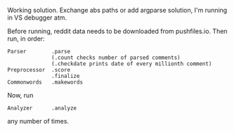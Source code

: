 Working solution. Exchange abs paths or add argparse solution, I'm running in VS debugger atm.

Before running, reddit data needs to be downloaded from pushfiles.io. Then run, in order:
```
Parser        .parse
              (.count checks number of parsed comments)
              (.checkdate prints date of every millionth comment)
Preprocessor  .score 
              .finalize
Commonwords   .makewords
```


Now, run 
```
Analyzer      .analyze
```
any number of times.
